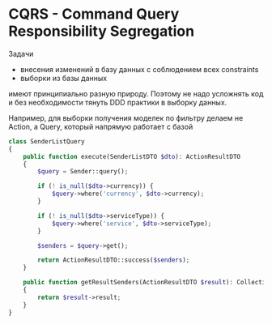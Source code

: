# CQRS - Command Query Responsibility Segregation

Задачи
- внесения изменений в базу данных с соблюдением всех constraints
- выборки из базы данных

имеют принципиально разную природу.
Поэтому не надо усложнять код и без необходимости тянуть DDD практики в выборку данных.

Например, для выборки получения моделек по фильтру делаем не Action, а Query, который напрямую работает с базой

```php
class SenderListQuery
{
    public function execute(SenderListDTO $dto): ActionResultDTO
    {
        $query = Sender::query();

        if (! is_null($dto->currency)) {
            $query->where('currency', $dto->currency);
        }

        if (! is_null($dto->serviceType)) {
            $query->where('service', $dto->serviceType);
        }

        $senders = $query->get();

        return ActionResultDTO::success($senders);
    }

    public function getResultSenders(ActionResultDTO $result): Collection
    {
        return $result->result;
    }
}

```

